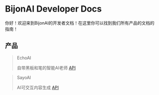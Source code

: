 # BijonAI Developer Docs

你好！欢迎来到BijonAI的开发者文档！在这里你可以找到我们所有产品的文档的指南！

## 产品

> EchoAI
>
> 自带黑板和笔的智能AI老师
> [API](/products/echoai/README.md)

> SayoAI
>
> AI可交互内容生成
> [API](/products/sayoai/README.md)
